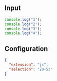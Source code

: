 
## Input
```javascript input
console.log("1");
console.log("2");
console.log("3");
console.log("4");
```

## Configuration
```json configuration
{
  "extension": "js",
  "selection": "20-53"
}
```
